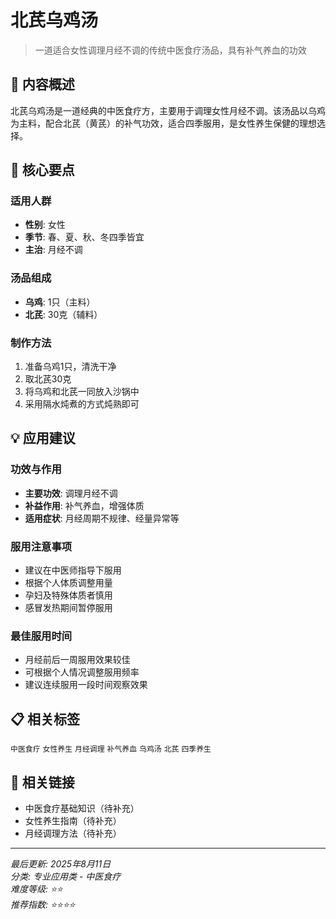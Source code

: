 # 北芪乌鸡汤

> 一道适合女性调理月经不调的传统中医食疗汤品，具有补气养血的功效

## 📝 内容概述

北芪乌鸡汤是一道经典的中医食疗方，主要用于调理女性月经不调。该汤品以乌鸡为主料，配合北芪（黄芪）的补气功效，适合四季服用，是女性养生保健的理想选择。

## 🎯 核心要点

### 适用人群
- **性别**: 女性
- **季节**: 春、夏、秋、冬四季皆宜
- **主治**: 月经不调

### 汤品组成
- **乌鸡**: 1只（主料）
- **北芪**: 30克（辅料）

### 制作方法
1. 准备乌鸡1只，清洗干净
2. 取北芪30克
3. 将乌鸡和北芪一同放入沙锅中
4. 采用隔水炖煮的方式炖熟即可

## 💡 应用建议

### 功效与作用
- **主要功效**: 调理月经不调
- **补益作用**: 补气养血，增强体质
- **适用症状**: 月经周期不规律、经量异常等

### 服用注意事项
- 建议在中医师指导下服用
- 根据个人体质调整用量
- 孕妇及特殊体质者慎用
- 感冒发热期间暂停服用

### 最佳服用时间
- 月经前后一周服用效果较佳
- 可根据个人情况调整服用频率
- 建议连续服用一段时间观察效果

## 📋 相关标签

`中医食疗` `女性养生` `月经调理` `补气养血` `乌鸡汤` `北芪` `四季养生`

## 🔗 相关链接

- 中医食疗基础知识（待补充）
- 女性养生指南（待补充）
- 月经调理方法（待补充）

---

*最后更新: 2025年8月11日*  
*分类: 专业应用类 - 中医食疗*  
*难度等级: ⭐⭐*  
*推荐指数: ⭐⭐⭐⭐*